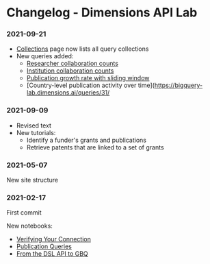 # Changelog - Dimensions API Lab

### 2021-09-21

* [Collections](https://bigquery-lab.dimensions.ai/collections/) page now lists all query collections
* New queries added:
    * [Researcher collaboration counts](https://bigquery-lab.dimensions.ai/queries/28/)
    * [Institution collaboration counts](https://bigquery-lab.dimensions.ai/queries/29/)
    * [Publication growth rate with sliding window](https://bigquery-lab.dimensions.ai/queries/30/)
    * [Country-level publication activity over time](https://bigquery-lab.dimensions.ai/queries/31/

### 2021-09-09

* Revised text
* New tutorials:
    * Identify a funder's grants and publications
    * Retrieve patents that are linked to a set of grants

### 2021-05-07

New site structure


### 2021-02-17

First commit

New notebooks:
* [Verifying Your Connection](https://digital-science.github.io/dimensions-gbq-lab/cookbooks/1-Verifying-your-connection.html)
* [Publication Queries](https://digital-science.github.io/dimensions-gbq-lab/cookbooks/2-Publications-queries.html)
* [From the DSL API to GBQ](https://digital-science.github.io/dimensions-gbq-lab/cookbooks/3-Using-the-API-with-GBQ.html)